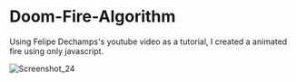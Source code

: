 # Doom-Fire-Algorithm
Using Felipe Dechamps's youtube video as a tutorial, I created a animated fire using only javascript.

![Screenshot_24](https://user-images.githubusercontent.com/70163930/120389738-31a2c080-c303-11eb-91b7-59e159333952.png)
